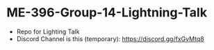 # ME-396-Group-14-Lightning-Talk
* Repo for Lighting Talk
* Discord Channel is this (temporary): https://discord.gg/fxGvMtq8 
